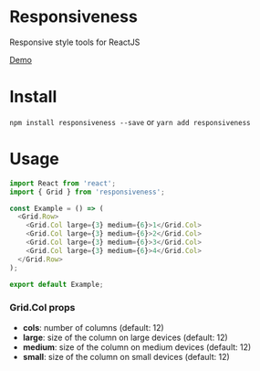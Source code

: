 # Responsiveness

Responsive style tools for ReactJS

[Demo](https://entria.github.io/responsiveness/)


# Install

`npm install responsiveness --save` or `yarn add responsiveness`

# Usage

```js
import React from 'react';
import { Grid } from 'responsiveness';

const Example = () => (
  <Grid.Row>
    <Grid.Col large={3} medium={6}>1</Grid.Col>
    <Grid.Col large={3} medium={6}>2</Grid.Col>
    <Grid.Col large={3} medium={6}>3</Grid.Col>
    <Grid.Col large={3} medium={6}>4</Grid.Col>
  </Grid.Row>
);

export default Example;
```

### Grid.Col props

- **cols**: number of columns (default: 12)
- **large**: size of the column on large devices (default: 12)
- **medium**: size of the column on medium devices (default: 12)
- **small**: size of the column on small devices (default: 12)